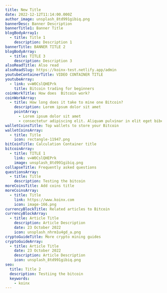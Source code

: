 ```yaml
---
title: New Title
date: 2022-12-12T11:14:00.000Z
author_image: unsplash_8td991gibiq.png
bannerDesc: Banner Description
bannerTitle1: Banner Title
blogBodyArray1:
  - title: Title 1
    description: Description 1
bannerTitle: BANNER TITLE 2
blogBodyArray:
  - title: TITLE 3
    description: Description 3
alsoReadTitle: Also read
alsoReadSlug: https://koinx-test.netlify.app/admin
youtubeContainerTitle: VIDEO CONTAINER TITLE
youtubeArray:
  - link: v=W0CslQHEPrk
    title: Bitcoin trading for beginners
coinWorkTitle: How does  Bitcoin work?
coinWorkArray:
  - title: How long does it take to mine one Bitcoin?
    description: Lorem ipsum dolor sit amet
    pointArray:
      - Lorem ipsum dolor sit amet
      - consectetur adipiscing elit. Aliquam pulvinar in elit eget bibendum.
walletCoinsTitle: Top wallets to store your Bitcoin
walletCoinsArray:
  - title: Title
    icon: rectangle-11947.png
bitCoinTitle: Calculation Container title
bitcoinArray:
  - title: TITLE 1
    link: v=W0CslQHEPrk
    image: unsplash_8td991gibiq.png
collapseTitle: Frequently asked questions
questionsArray:
  - title: Title
    description: Testing the bitcoin
moreCoinsTitle: Add coins title
moreCoinsArray:
  - title: Title
    link: https://www.koinx.com
    icon: image-166.png
currencyBlockTitle: Related articles to Bitcoin
currencyBlockArray:
  - title: Article Title
    description: Article Description
    date: 23 October 2022
    icon: unsplash_nhrm1u4gd_a.png
cryptoGuideTitle: More crypto mining guides
cryptoGuideArray:
  - title: Article Title
    date: 23 October 2022
    description: Article Description
    icon: unsplash_8td991gibiq.png
seo:
  title: Title 2
  description: Testiing the bitcoin
  keywords:
    - koinx
---
```

